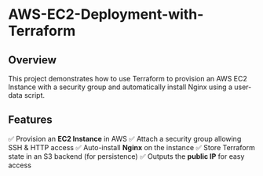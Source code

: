 # AWS-EC2-Deployment-with-Terraform

## Overview 
This project demonstrates how to use Terraform to provision an AWS EC2 Instance with a security group and automatically install Nginx using a user-data script. 

## Features 
:white_check_mark: Provision an **EC2 Instance** in AWS 
:white_check_mark: Attach a security group allowing SSH & HTTP access 
:white_check_mark: Auto-install **Nginx** on the instance
:white_check_mark: Store Terraform state in an S3 backend (for persistence) 
:white_check_mark: Outputs the **public IP** for easy access
